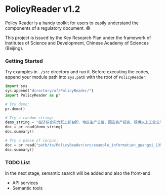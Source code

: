 # PolicyReader v1.2

Policy Reader is a handy toolkit for users to easily understand the components of a regulatory document. :smile:

This project is issued by the Key Research Plan under the framework of Institutes of Science and Development, Chinese Academy of Sciences (Beijing).

### Getting Started

Try examples in `./src` directory and run it. Before executing the codes, append your module path into `sys.path` with the root of `PolicyReader`:

```python
import sys
sys.append("directory/of/PolicyReader/")
import PolicyReader as pr

# Try demo:
pr.demo()

# Try a random string:
demo_string = "经济综合实力跃上新台阶，地区生产总值、固定资产投资、规模以上工业总产值、金融机构存贷款余额等指标超过万亿元，预计2015年地区生产总值达到1.68万亿元，年均增长10.1%。经济结构调整步伐加快，千亿元产业增至10个，新兴产业加快成长，服务业增加值比重提高，农业农村发展态势良好，城镇化水平提升，“双核驱动、三区统筹”区域发展协调推进。"
doc = pr.read(demo_string)
doc.summary()

# Try a piece of corpus:
doc = pr.read("path/to/PolicyReader/src/example_information_guangxi_135.txt")
doc.summary()
```

### TODO List
In the next stage, semantic search will be added and also the front-end. 

- API services
- Semantic tools